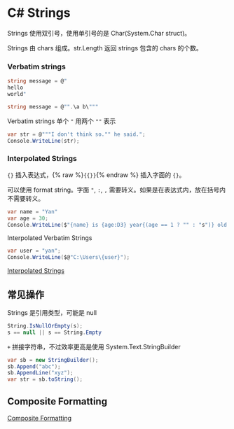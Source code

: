 # C# Strings

Strings 使用双引号，使用单引号的是 Char(System.Char struct)。

Strings 由 chars 组成。str.Length 返回 strings 包含的 chars 的个数。

### Verbatim strings

```cs
string message = @"
hello
world"

string message = @"".\a b\"""
```

Verbatim strings 单个 `"` 用两个 `""` 表示

```cs
var str = @"""I don't think so."" he said.";
Console.WriteLine(str);
```

### Interpolated Strings

`{}` 插入表达式，{% raw %}`{{}}`{% endraw %} 插入字面的 `{}`。

可以使用 format string。字面 `"`, `:`, `,` 需要转义。如果是在表达式内，放在括号内不需要转义。

```cs
var name = "Yan"
var age = 30;
Console.WriteLine($"{name} is {age:D3} year{(age == 1 ? "" : "s")} old.");
```

Interpolated Verbatim Strings

```cs
var user = "yan";
Console.WriteLine($@"C:\Users\{user}");
```

[Interpolated Strings](https://docs.microsoft.com/en-us/dotnet/csharp/language-reference/keywords/interpolated-strings)

## 常见操作

Strings 是引用类型，可能是 null

```cs
String.IsNullOrEmpty(s);
s == null || s == String.Empty
```

`+` 拼接字符串，不过效率更高是使用 System.Text.StringBuilder

```cs
var sb = new StringBuilder();
sb.Append("abc");
sb.AppendLine("xyz");
var str = sb.toString();
```

## Composite Formatting

[Composite Formatting](https://docs.microsoft.com/en-us/dotnet/standard/base-types/composite-formatting)


